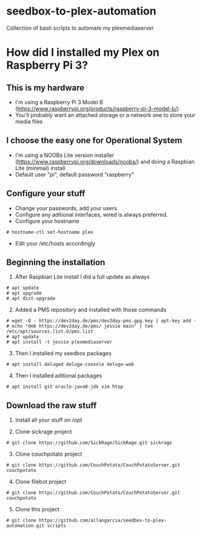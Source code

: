 # seedbox-to-plex-automation
Collection of bash scripts to automate my plexmediaserver

# How did I installed my Plex on Raspberry Pi 3?

## This is my hardware

- I'm using a Raspberry Pi 3 Model B (https://www.raspberrypi.org/products/raspberry-pi-3-model-b/)
- You'll probably want an attached storage or a network one to store your media files

## I choose the easy one for Operational System

- I'm using a NOOBs Lite version installer (https://www.raspberrypi.org/downloads/noobs/) and doing a Raspbian Lite (minimal) install
- Default user "pi", default password "raspberry"

## Configure your stuff

- Change your passwords, add your users
- Configure any aditional interfaces, wired is always preferred.
- Configure your hostname

```
# hostname-ctl set-hostname plex
```

- Edit your /etc/hosts accordingly

## Beginning the installation

1. After Raspbian Lite install I did a full update as always

```
# apt update
# apt upgrade
# apt dist-upgrade
```

2. Added a PMS repository and installed with those commands

```
# wget -O - https://dev2day.de/pms/dev2day-pms.gpg.key | apt-key add -
# echo "deb https://dev2day.de/pms/ jessie main" | tee /etc/apt/sources.list.d/pms.list
# apt update
# apt install -t jessie plexmediaserver
```

3. Then I installed my seedbox packages

```
# apt install deluged deluge-console deluge-web
```

4. Then I installed aditional packages

```
# apt install git oracle-java8-jdk vim htop
```

## Download the raw stuff

1. Install all your stuff on /opt

2. Clone sickrage project

```
# git clone https://github.com/SickRage/SickRage.git sickrage
```

3. Clone couchpotato project

```
# git clone https://github.com/CouchPotato/CouchPotatoServer.git couchpotato
```

4. Clone filebot project

```
# git clone https://github.com/CouchPotato/CouchPotatoServer.git couchpotato
```

5. Clone this project

```
# git clone https://github.com/allangarcia/seedbox-to-plex-automation.git scripts
```
